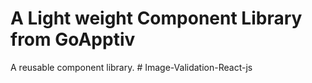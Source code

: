 # A Light weight Component Library from GoApptiv

A reusable component library.
#   I m a g e - V a l i d a t i o n - R e a c t - j s  
 